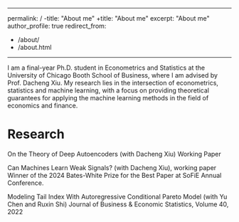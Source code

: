  ---
 permalink: /
-title: "About me"
+title: "About me"
 excerpt: "About me"
 author_profile: true
 redirect_from: 
   - /about/
   - /about.html
 ---
 
I am a final-year Ph.D. student in Econometrics and Statistics at the University of Chicago Booth School of Business, where I am advised by Prof. Dacheng Xiu. My research lies in the intersection of econometrics, statistics and machine learning, with a focus on providing theoretical guarantees for applying the machine learning methods in the field of economics and finance.

Research
======
On the Theory of Deep Autoencoders (with Dacheng Xiu)
  Working Paper

Can Machines Learn Weak Signals? (with Dacheng Xiu), working paper
  Winner of the 2024 Bates-White Prize for the Best Paper at SoFiE Annual Conference.

Modeling Tail Index With Autoregressive Conditional Pareto Model (with Yu Chen and Ruxin Shi)
   Journal of Business & Economic Statistics, Volume 40, 2022


